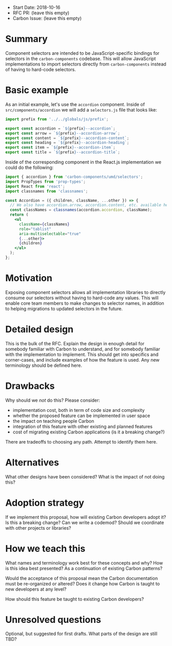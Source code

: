 - Start Date: 2018-10-16
- RFC PR: (leave this empty)
- Carbon Issue: (leave this empty)

# Summary

Component selectors are intended to be JavaScript-specific bindings for
selectors in the `carbon-components` codebase. This will allow JavaScript
implementations to import selectors directly from `carbon-components` instead of
having to hard-code selectors.

# Basic example

As an initial example, let's use the `accordion` component. Inside of
`src/components/accordion` we will add a `selectors.js` file that looks like:

```js
import prefix from '../../globals/js/prefix';

export const accordion = `${prefix}--accordion`;
export const arrow = `${prefix}--accordion-arrow`;
export const content = `${prefix}--accordion-content`;
export const heading = `${prefix}--accordion-heading`;
export const item = `${prefix}--accordion-item`;
export const title = `${prefix}--accordion-title`;
```

Inside of the corresponding component in the React.js implementation we could do
the following:

```jsx
import { accordion } from 'carbon-components/umd/selectors';
import PropTypes from 'prop-types';
import React from 'react';
import classnames from 'classnames';

const Accordion = ({ children, className, ...other }) => {
  // We also have accordion.arrow, accordion.content, etc. available here
  const classNames = classnames(accordion.accordion, className);
  return (
    <ul
      className={classNames}
      role="tablist"
      aria-multiselectable="true"
      {...other}>
      {children}
    </ul>
  );
};
```

# Motivation

Exposing component selectors allows all implementation libraries to directly
consume our selectors without having to hard-code any values. This will enable
core team members to make changes to selector names, in addition to helping
migrations to updated selectors in the future.

# Detailed design

This is the bulk of the RFC. Explain the design in enough detail for somebody
familiar with Carbon to understand, and for somebody familiar with the
implementation to implement. This should get into specifics and corner-cases,
and include examples of how the feature is used. Any new terminology should be
defined here.

# Drawbacks

Why should we *not* do this? Please consider:

- implementation cost, both in term of code size and complexity
- whether the proposed feature can be implemented in user space
- the impact on teaching people Carbon
- integration of this feature with other existing and planned features
- cost of migrating existing Carbon applications (is it a breaking change?)

There are tradeoffs to choosing any path. Attempt to identify them here.

# Alternatives

What other designs have been considered? What is the impact of not doing this?

# Adoption strategy

If we implement this proposal, how will existing Carbon developers adopt it? Is
this a breaking change? Can we write a codemod? Should we coordinate with
other projects or libraries?

# How we teach this

What names and terminology work best for these concepts and why? How is this
idea best presented? As a continuation of existing Carbon patterns?

Would the acceptance of this proposal mean the Carbon documentation must be
re-organized or altered? Does it change how Carbon is taught to new developers
at any level?

How should this feature be taught to existing Carbon developers?

# Unresolved questions

Optional, but suggested for first drafts. What parts of the design are still
TBD?
